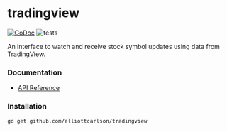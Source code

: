 # tradingview

[![GoDoc](https://godoc.org/github.com/elliottcarlson/tradingview?status.svg)](https://godoc.org/github.com/elliottcarlson/tradingview)
![tests](https://github.com/elliottcarlson/tradingview/actions/workflows/tests.yml/badge.svg)

An interface to watch and receive stock symbol updates using data from TradingView.

### Documentation

* [API Reference](https://pkg.go.dev/github.com/elliottcarlson/tradingview?tab=doc)

### Installation

    go get github.com/elliottcarlson/tradingview

